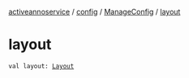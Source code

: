 [activeannoservice](../../index.md) / [config](../index.md) / [ManageConfig](index.md) / [layout](./layout.md)

# layout

`val layout: `[`Layout`](../../config.layout/-layout/index.md)